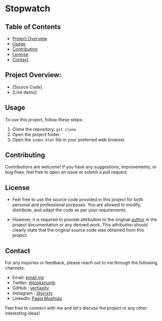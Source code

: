 # Stopwatch

## Table of Contents
- [Project Overview](#project-overview)
- [Usage](#usage)
- [Contributing](#contributing)
- [License](#license)
- [Contact](#contact)

## Project Overview:
- [Source Code]
- [Live demo]



## Usage
To use this project, follow these steps:

1. Clone the repository: `git clone `
2. Open the project folder.
3. Open the `index.html` file in your preferred web browser.


## Contributing
Contributions are welcome! If you have any suggestions, improvements, or bug fixes, feel free to open an issue or submit a pull request.

## License
- Feel free to use the source code provided in this project for both personal and professional purposes. You are allowed to modify, distribute, and adapt the code as per your requirements.

- However, it is required to provide attribution to the original [author](https://www.instagram.com/vrrxty/) in the project documentation or any derived work. This attribution should clearly state that the original source code was obtained from this project.


## Contact
For any inquiries or feedback, please reach out to me through the following channels:

- Email: [email me](mailto:faaiqkh124@gmail.com)
- Twitter: [@looksnumb](https://twitter.com/looksnumb)
- GitHub : [verhaxity](https://github.com/verhaxity/)
- Instagram : [@vrrxty](https://www.instagram.com/vrrxty/)
- LinkedIn: [Faaiq Mushtaq](https://www.linkedin.com/in/faaiq_khan/)

Feel free to connect with me and let's discuss the project or any other interesting ideas!
